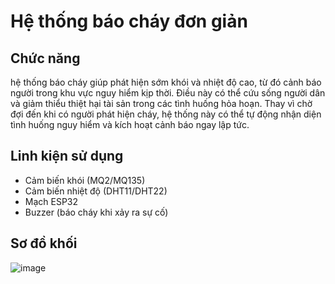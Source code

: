 # Hệ thống báo cháy đơn giản

## Chức năng
 hệ thống báo cháy giúp phát hiện sớm khói và nhiệt độ cao, từ đó cảnh báo người trong khu vực nguy hiểm kịp thời. Điều này có thể cứu sống người dân và giảm thiểu thiệt hại tài sản trong các tình huống hỏa hoạn. Thay vì chờ đợi đến khi có người phát hiện cháy, hệ thống này có thể tự động nhận diện tình huống nguy hiểm và kích hoạt cảnh báo ngay lập tức.

## Linh kiện sử dụng
 - Cảm biến khói (MQ2/MQ135)
 -  Cảm biến nhiệt độ (DHT11/DHT22)
 -  Mạch ESP32
 -  Buzzer (báo cháy khi xảy ra sự cố)

## Sơ đồ khối
![image](https://github.com/user-attachments/assets/33ce0f25-0ec4-45fa-a90f-15f84838cbdc)
